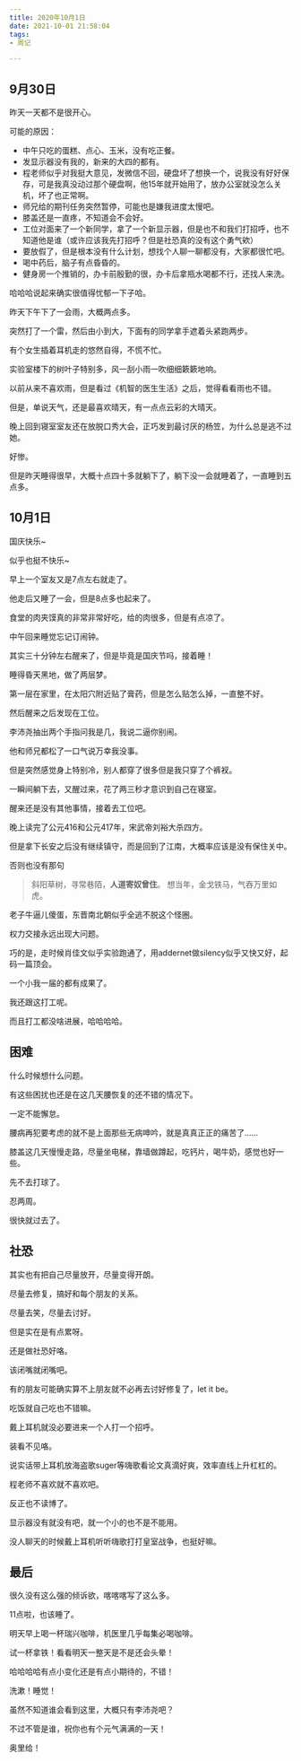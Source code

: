 ```yaml
---
title: 2020年10月1日
date: 2021-10-01 21:58:04
tags:
- 周记

---
```


## 9月30日

昨天一天都不是很开心。

可能的原因：

- 中午只吃的蛋糕、点心、玉米，没有吃正餐。
- 发显示器没有我的，新来的大四的都有。
- 程老师似乎对我挺大意见，发微信不回，硬盘坏了想换一个，说我没有好好保存，可是我真没动过那个硬盘啊，他15年就开始用了，放办公室就没怎么关机，坏了也正常啊。
- 师兄给的期刊任务突然暂停，可能也是嫌我进度太慢吧。
- 膝盖还是一直疼，不知道会不会好。
- 工位对面来了一个新同学，拿了一个新显示器，但是也不和我们打招呼，也不知道他是谁（或许应该我先打招呼？但是社恐真的没有这个勇气欸）
- 要放假了，但是根本没有什么计划，想找个人聊一聊都没有，大家都很忙吧。
- 喝中药后，脑子有点昏昏的。
- 健身房一个推销的，办卡前殷勤的很，办卡后拿瓶水喝都不行，还找人来洗。



哈哈哈说起来确实很值得忧郁一下子哈。



昨天下午下了一会雨，大概两点多。

突然打了一个雷，然后由小到大，下面有的同学拿手遮着头紧跑两步。

有个女生插着耳机走的悠然自得，不慌不忙。

实验室楼下的树叶子特别多，风一刮小雨一吹细细簌簌地响。



以前从来不喜欢雨，但是看过《机智的医生生活》之后，觉得看看雨也不错。

但是，单说天气，还是最喜欢晴天，有一点点云彩的大晴天。



晚上回到寝室室友还在放脱口秀大会，正巧发到最讨厌的杨笠，为什么总是逃不过她。

好惨。

但是昨天睡得很早，大概十点四十多就躺下了，躺下没一会就睡着了，一直睡到五点多。



## 10月1日

国庆快乐~

似乎也挺不快乐~



早上一个室友又是7点左右就走了。

他走后又睡了一会，但是8点多也起来了。



食堂的肉夹馍真的非常非常好吃，给的肉很多，但是有点凉了。

中午回来睡觉忘记订闹钟。

其实三十分钟左右醒来了，但是毕竟是国庆节吗，接着睡！

睡得昏天黑地，做了两层梦。

第一层在家里，在太阳穴附近贴了膏药，但是怎么贴怎么掉，一直整不好。

然后醒来之后发现在工位。

李沛尧抽出两个手指问我是几，我说二逼你别闹。

他和师兄都松了一口气说万幸我没事。

但是突然感觉身上特别冷，别人都穿了很多但是我只穿了个裤衩。

一瞬间躺下去，又醒过来，花了两三秒才意识到自己在寝室。



醒来还是没有其他事情，接着去工位吧。 



晚上读完了公元416和公元417年，宋武帝刘裕大杀四方。

但是拿下长安之后没有继续镇守，而是回到了江南，大概率应该是没有保住关中。



否则也没有那句



> 斜阳草树，寻常巷陌，**人道寄奴曾住**。 想当年，金戈铁马，气吞万里如虎。



老子牛逼儿傻蛋，东晋南北朝似乎全逃不脱这个怪圈。

权力交接永远出现大问题。



巧的是，走时候肖佳文似乎实验跑通了，用addernet做silency似乎又快又好，起码一篇顶会。

一个小我一届的都有成果了。

我还跟这打工呢。

而且打工都没啥进展，哈哈哈哈。



## 困难

什么时候想什么问题。

有这些困扰也还是在这几天腰恢复的还不错的情况下。

一定不能懈怠。

腰病再犯要考虑的就不是上面那些无病呻吟，就是真真正正的痛苦了……

膝盖这几天慢慢走路，尽量坐电梯，靠墙做蹲起，吃钙片，喝牛奶，感觉也好一些。

先不去打球了。

忍两周。

很快就过去了。



## 社恐

其实也有把自己尽量放开，尽量变得开朗。

尽量去修复，搞好和每个朋友的关系。

尽量去笑，尽量去讨好。

但是实在是有点累呀。

还是做社恐好咯。

该闭嘴就闭嘴吧。

有的朋友可能确实算不上朋友就不必再去讨好修复了，let it be。

吃饭就自己吃也不错嘛。

戴上耳机就没必要进来一个人打一个招呼。

装看不见咯。

说实话带上耳机放海盗歌suger等嗨歌看论文真滴好爽，效率直线上升杠杠的。

程老师不喜欢就不喜欢吧。

反正也不读博了。

显示器没有就没有吧，就一个小的也不是不能用。

没人聊天的时候戴上耳机听听嗨歌打打皇室战争，也挺好嘛。



## 最后

很久没有这么强的倾诉欲，喀喀喀写了这么多。

11点啦，也该睡了。

明天早上喝一杯瑞兴咖啡，机医里几乎每集必喝咖啡。

试一杯拿铁！看看明天一整天是不是还会头晕！



哈哈哈哈有点小变化还是有点小期待的，不错！

洗漱！睡觉！



虽然不知道谁会看到这里，大概只有李沛尧吧？

不过不管是谁，祝你也有个元气满满的一天！

奥里给！

